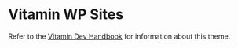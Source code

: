 # Vitamin WP Sites

Refer to the [Vitamin Dev Handbook](https://github.com/vitamin-dev/vitamin-dev-handbook) for information about this theme.
